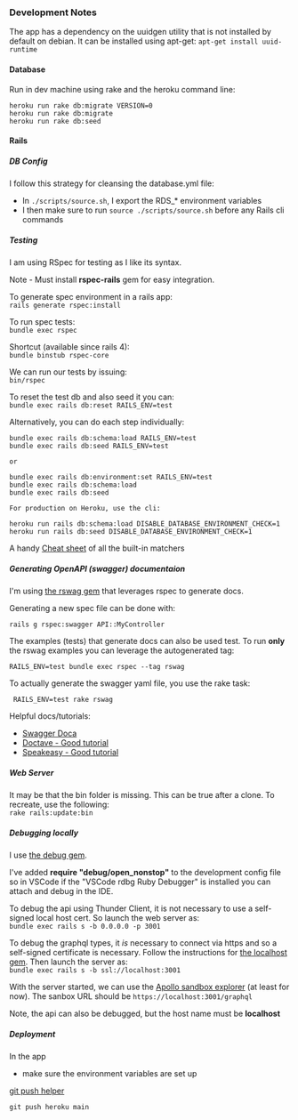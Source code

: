 ### Development Notes ###

The app has a dependency on the uuidgen utility that is not installed by default on debian. It can be installed using apt-get:
`apt-get install uuid-runtime`

#### Database ####
  
Run in dev machine using rake and the heroku command line:

```
heroku run rake db:migrate VERSION=0
heroku run rake db:migrate
heroku run rake db:seed
```

#### Rails ####
    
##### DB Config #####

I follow this strategy for cleansing the database.yml file:
* In `./scripts/source.sh`, I export the RDS_* environment variables
* I then make sure to run `source ./scripts/source.sh` before any Rails cli commands

##### Testing #####

I am using RSpec for testing as I like its syntax.

Note -
Must install __rspec-rails__ gem for easy integration.

To generate spec environment in a rails app:  
`rails generate rspec:install`

To run spec tests:  
`bundle exec rspec`

Shortcut (available since rails 4):  
`bundle binstub rspec-core`

We can run our tests by issuing:  
`bin/rspec`

To reset the test db and also seed it you can:  
`bundle exec rails db:reset RAILS_ENV=test`

Alternatively, you can do each step individually:
```
bundle exec rails db:schema:load RAILS_ENV=test
bundle exec rails db:seed RAILS_ENV=test

or

bundle exec rails db:environment:set RAILS_ENV=test
bundle exec rails db:schema:load
bundle exec rails db:seed

For production on Heroku, use the cli:

heroku run rails db:schema:load DISABLE_DATABASE_ENVIRONMENT_CHECK=1
heroku run rails db:seed DISABLE_DATABASE_ENVIRONMENT_CHECK=1
```

A handy [Cheat sheet](https://rspec.info/features/3-13/rspec-expectations/built-in-matchers/) of all the built-in matchers

##### Generating OpenAPI (swagger) documentaion #####

I'm using [the rswag gem](https://github.com/rswag/rswag) that leverages rspec to generate docs. 

Generating a new spec file can be done with:  

`rails g rspec:swagger API::MyController`

The examples (tests) that generate docs can also be used test. To run __only__ the rswag examples you can leverage the autogenerated tag:  

`RAILS_ENV=test bundle exec rspec --tag rswag`

To actually generate the swagger yaml file, you use the rake task:

` RAILS_ENV=test rake rswag`

Helpful docs/tutorials:  
* [Swagger Doca](https://swagger.io/docs/specification/v3_0/about/)
* [Doctave - Good tutorial](https://www.doctave.com/blog/generate-openapi-swagger-spec-from-ruby-on-rails#generating-the-openapi-spec)
* [Speakeasy - Good tutorial](https://www.speakeasy.com/openapi/frameworks/rails)


##### Web Server #####

It may be that the bin folder is missing. This can be true after a clone. To recreate, use the following:  
`rake rails:update:bin`

##### Debugging locally #####

I use [the debug gem](https://github.com/ruby/debug?tab=readme-ov-file). 

I've added  __require "debug/open_nonstop"__ to the development config file so in VSCode if the "VSCode rdbg Ruby Debugger" is installed you can attach and debug in the IDE.

To debug the api using Thunder Client, it is not necessary to use a self-signed local host cert. So launch the web server as:  
`bundle exec rails s -b 0.0.0.0 -p 3001` 

To debug the graphql types, it *is* necessary to connect via https and so a self-signed certificate is necessary.  Follow the instructions for [the localhost gem](https://github.com/socketry/localhost?tab=readme-ov-file). Then launch the server as:  
`bundle exec rails s -b ssl://localhost:3001`

With the server started, we can use the [Apollo sandbox explorer](https://studio.apollographql.com/sandbox/explorer) (at least for now). The sanbox URL should be `https://localhost:3001/graphql`

Note, the api can also be debugged, but the host name must be __localhost__

##### Deployment #####

In the app
* make sure the environment variables are set up

[git push helper](https://help.github.com/articles/pushing-to-a-remote/)

`git push heroku main`

